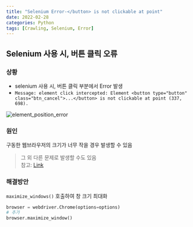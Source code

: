 ```yaml
---
title: "Selenium Error-</button> is not clickable at point"
date: 2022-02-28
categories: Python
tags: [Crawling, Selenium, Error]
---
```


Selenium 사용 시, 버튼 클릭 오류
------

### 상황

- selenium 사용 시, 버튼 클릭 부분에서 Error 발생  
- `Message: element click intercepted: Element <button type="button" class="btn_cancel">...</button> is not clickable at point (337, 698).`

![element_position_error](https://user-images.githubusercontent.com/76153041/155912469-cd0d00da-e3e1-4648-8b8e-906c07ea4a49.png)

### 원인

구동한 웹브라우저의 크기가 너무 작을 경우 발생할 수 있음

> 그 외 다른 문제로 발생할 수도 있음  
> 참고: [Link](https://www.testim.io/blog/selenium-element-is-not-clickable-at-point/)

### 해결방안

`maximize_windows()` 호출하여 창 크기 최대화 

```python
browser = webdriver.Chrome(options=options)
# 추가
browser.maximize_window()
```
